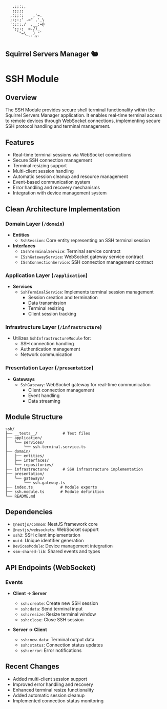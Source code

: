 ```ascii
   ,;;:;,
   ;;;;;
  ,:;;:;    ,'=.
  ;:;:;' .=" ,'_\
  ':;:;,/  ,__:=@
   ';;:;  =./)_
     `"=\_  )_"`
          ``'"`
```
Squirrel Servers Manager 🐿️
---
# SSH Module

## Overview
The SSH Module provides secure shell terminal functionality within the Squirrel Servers Manager application. It enables real-time terminal access to remote devices through WebSocket connections, implementing secure SSH protocol handling and terminal management.

## Features
- Real-time terminal sessions via WebSocket connections
- Secure SSH connection management
- Terminal resizing support
- Multi-client session handling
- Automatic session cleanup and resource management
- Event-based communication system
- Error handling and recovery mechanisms
- Integration with device management system

## Clean Architecture Implementation

### Domain Layer (`/domain`)
- **Entities**
  - `SshSession`: Core entity representing an SSH terminal session
- **Interfaces**
  - `ISshTerminalService`: Terminal service contract
  - `ISshGatewayService`: WebSocket gateway service contract
  - `ISshConnectionService`: SSH connection management contract

### Application Layer (`/application`)
- **Services**
  - `SshTerminalService`: Implements terminal session management
    - Session creation and termination
    - Data transmission
    - Terminal resizing
    - Client session tracking

### Infrastructure Layer (`/infrastructure`)
- Utilizes `SshInfrastructureModule` for:
  - SSH connection handling
  - Authentication management
  - Network communication

### Presentation Layer (`/presentation`)
- **Gateways**
  - `SshGateway`: WebSocket gateway for real-time communication
    - Client connection management
    - Event handling
    - Data streaming

## Module Structure
```
ssh/
├── __tests__/           # Test files
├── application/
│   └── services/
│       └── ssh-terminal.service.ts
├── domain/
│   ├── entities/
│   ├── interfaces/
│   └── repositories/
├── infrastructure/      # SSH infrastructure implementation
├── presentation/
│   └── gateways/
│       └── ssh.gateway.ts
├── index.ts            # Module exports
├── ssh.module.ts       # Module definition
└── README.md
```

## Dependencies
- `@nestjs/common`: NestJS framework core
- `@nestjs/websockets`: WebSocket support
- `ssh2`: SSH client implementation
- `uuid`: Unique identifier generation
- `DevicesModule`: Device management integration
- `ssm-shared-lib`: Shared events and types

## API Endpoints (WebSocket)
### Events
- **Client -> Server**
  - `ssh:create`: Create new SSH session
  - `ssh:data`: Send terminal input
  - `ssh:resize`: Resize terminal window
  - `ssh:close`: Close SSH session

- **Server -> Client**
  - `ssh:new-data`: Terminal output data
  - `ssh:status`: Connection status updates
  - `ssh:error`: Error notifications

## Recent Changes
- Added multi-client session support
- Improved error handling and recovery
- Enhanced terminal resize functionality
- Added automatic session cleanup
- Implemented connection status monitoring